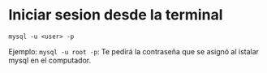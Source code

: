 # Iniciar sesion desde la terminal

`mysql -u <user> -p`

Ejemplo:
`mysql -u root -p`: Te pedirá la contraseña que se asignó al istalar mysql en el computador.
